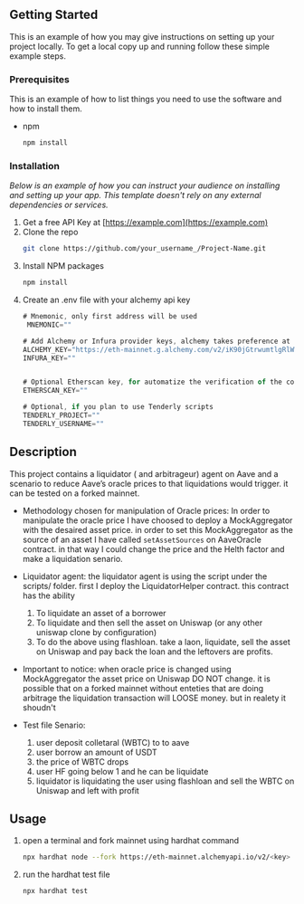 
<!-- GETTING STARTED -->
## Getting Started

This is an example of how you may give instructions on setting up your project locally.
To get a local copy up and running follow these simple example steps.

### Prerequisites

This is an example of how to list things you need to use the software and how to install them.
* npm
  ```sh
  npm install
  ```

### Installation

_Below is an example of how you can instruct your audience on installing and setting up your app. This template doesn't rely on any external dependencies or services._

1. Get a free API Key at [https://example.com](https://example.com)
2. Clone the repo
   ```sh
   git clone https://github.com/your_username_/Project-Name.git
   ```
3. Install NPM packages
   ```sh
   npm install
   ```
4. Create an .env file with your alchemy api key
   ```js
   # Mnemonic, only first address will be used
    MNEMONIC=""

   # Add Alchemy or Infura provider keys, alchemy takes preference at the config level
   ALCHEMY_KEY="https://eth-mainnet.g.alchemy.com/v2/iK90jGtrwumtlgRlWWGbwW0Ep0I8cWLN"
   INFURA_KEY=""


   # Optional Etherscan key, for automatize the verification of the contracts at Etherscan
   ETHERSCAN_KEY=""

   # Optional, if you plan to use Tenderly scripts
   TENDERLY_PROJECT=""
   TENDERLY_USERNAME=""
   ```
<!-- USAGE EXAMPLES -->
## Description
This project contains a liquidator ( and arbitrageur)  agent on Aave and a scenario to reduce Aave’s oracle prices to that liquidations would trigger.
it can be tested on a forked mainnet.

* Methodology chosen for manipulation of Oracle prices:
   In order to manipulate the oracle price I have choosed to deploy a MockAggregator with the desaired asset price.
   in order to set this MockAggregator as the source of an asset I have called `setAssetSources` on AaveOracle contract.
   in that way I could change the price and the Helth factor and make a liquidation senario.

* Liquidator agent:
   the liquidator agent is using the script under the scripts/ folder.
   first I deploy the LiquidatorHelper contract. this contract has the ability
   1. To liquidate an asset of a borrower
   2. To liquidate and then sell the asset on Uniswap (or any other uniswap clone by configuration)    
   3. To do the above using flashloan. take a laon, liquidate, sell the asset on Uniswap and pay back the loan and the leftovers are profits.

* Important to notice: 
   when oracle price is changed using MockAggregator the asset price on Uniswap DO NOT change.
   it is possible that on a forked mainnet without enteties that are doing arbitrage the liquidation transaction will LOOSE money. but in realety it shoudn't


* Test file Senario:
   1. user deposit colletaral (WBTC) to to aave
   2. user borrow an amount of USDT
   3. the price of WBTC drops
   4. user HF going below 1 and he can be liquidate
   5. liquidator is liquidating the user using flashloan and sell the WBTC on Uniswap and left with profit
   
<!-- USAGE EXAMPLES -->
## Usage

1. open a terminal and fork mainnet using hardhat command

   ```sh
   npx hardhat node --fork https://eth-mainnet.alchemyapi.io/v2/<key>
   ```

2. run the hardhat test file

    ```sh
   npx hardhat test
   ```




